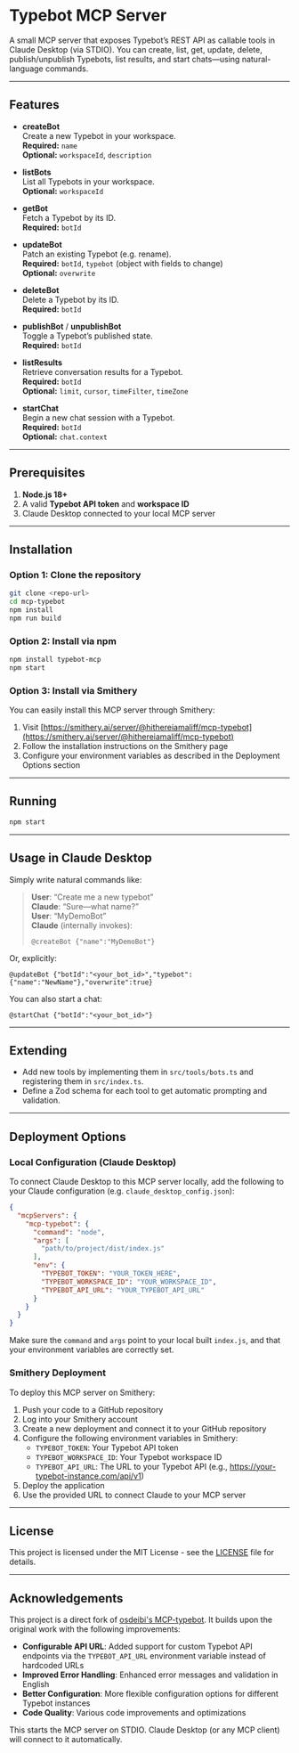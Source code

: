# Typebot MCP Server

A small MCP server that exposes Typebot’s REST API as callable tools in Claude Desktop (via STDIO).
You can create, list, get, update, delete, publish/unpublish Typebots, list results, and start chats—using natural-language commands.

---

## Features

- **createBot**  
  Create a new Typebot in your workspace.  
  **Required:** `name`  
  **Optional:** `workspaceId`, `description`

- **listBots**  
  List all Typebots in your workspace.  
  **Optional:** `workspaceId`

- **getBot**  
  Fetch a Typebot by its ID.  
  **Required:** `botId`

- **updateBot**  
  Patch an existing Typebot (e.g. rename).  
  **Required:** `botId`, `typebot` (object with fields to change)  
  **Optional:** `overwrite`

- **deleteBot**  
  Delete a Typebot by its ID.  
  **Required:** `botId`

- **publishBot** / **unpublishBot**  
  Toggle a Typebot’s published state.  
  **Required:** `botId`

- **listResults**  
  Retrieve conversation results for a Typebot.  
  **Required:** `botId`  
  **Optional:** `limit`, `cursor`, `timeFilter`, `timeZone`

- **startChat**  
  Begin a new chat session with a Typebot.  
  **Required:** `botId`  
  **Optional:** `chat.context`

---

## Prerequisites

1. **Node.js 18+**  
2. A valid **Typebot API token** and **workspace ID**  
3. Claude Desktop connected to your local MCP server
---

## Installation

### Option 1: Clone the repository

```bash
git clone <repo-url>
cd mcp-typebot
npm install
npm run build
```

### Option 2: Install via npm

```bash
npm install typebot-mcp
npm start
```

### Option 3: Install via Smithery

You can easily install this MCP server through Smithery:

1. Visit [https://smithery.ai/server/@hithereiamaliff/mcp-typebot](https://smithery.ai/server/@hithereiamaliff/mcp-typebot)
2. Follow the installation instructions on the Smithery page
3. Configure your environment variables as described in the Deployment Options section

---

## Running

```bash
npm start
```

---

## Usage in Claude Desktop

Simply write natural commands like:

> **User**: “Create me a new typebot”  
> **Claude**: “Sure—what name?”  
> **User**: “MyDemoBot”  
> **Claude** (internally invokes):
> ```
> @createBot {"name":"MyDemoBot"}
> ```

Or, explicitly:

```
@updateBot {"botId":"<your_bot_id>","typebot":{"name":"NewName"},"overwrite":true}
```

You can also start a chat:

```
@startChat {"botId":"<your_bot_id>"}
```

---

## Extending

- Add new tools by implementing them in `src/tools/bots.ts` and registering them in `src/index.ts`.  
- Define a Zod schema for each tool to get automatic prompting and validation.

---

## Deployment Options

### Local Configuration (Claude Desktop)

To connect Claude Desktop to this MCP server locally, add the following to your Claude configuration (e.g. `claude_desktop_config.json`):

```json
{
  "mcpServers": {
    "mcp-typebot": {
      "command": "node",
      "args": [
        "path/to/project/dist/index.js"
      ],
      "env": {
        "TYPEBOT_TOKEN": "YOUR_TOKEN_HERE",
        "TYPEBOT_WORKSPACE_ID": "YOUR_WORKSPACE_ID",
        "TYPEBOT_API_URL": "YOUR_TYPEBOT_API_URL"
      }
    }
  }
}
```

Make sure the `command` and `args` point to your local built `index.js`, and that your environment variables are correctly set.

### Smithery Deployment

To deploy this MCP server on Smithery:

1. Push your code to a GitHub repository
2. Log into your Smithery account
3. Create a new deployment and connect it to your GitHub repository
4. Configure the following environment variables in Smithery:
   - `TYPEBOT_TOKEN`: Your Typebot API token
   - `TYPEBOT_WORKSPACE_ID`: Your Typebot workspace ID
   - `TYPEBOT_API_URL`: The URL to your Typebot API (e.g., https://your-typebot-instance.com/api/v1)
5. Deploy the application
6. Use the provided URL to connect Claude to your MCP server

---

## License

This project is licensed under the MIT License - see the [LICENSE](LICENSE) file for details.

---

## Acknowledgements

This project is a direct fork of [osdeibi's MCP-typebot](https://github.com/osdeibi/MCP-typebot). It builds upon the original work with the following improvements:

- **Configurable API URL**: Added support for custom Typebot API endpoints via the `TYPEBOT_API_URL` environment variable instead of hardcoded URLs
- **Improved Error Handling**: Enhanced error messages and validation in English
- **Better Configuration**: More flexible configuration options for different Typebot instances
- **Code Quality**: Various code improvements and optimizations

This starts the MCP server on STDIO. Claude Desktop (or any MCP client) will connect to it automatically.
